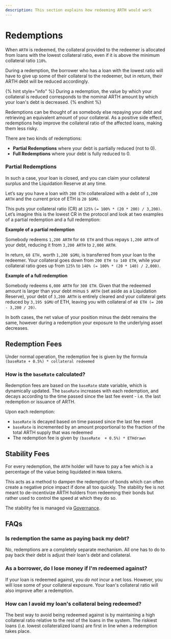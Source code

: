 ```yaml
---
description: This section explains how redeeming ARTH would work
---
```


# Redemptions

When `ARTH` is redeemed, the collateral provided to the redeemer is allocated from loans with the lowest collateral ratio, even if it is above the minimum collateral ratio `110%`.&#x20;

During a redemption, the borrower who has a loan with the lowest ratio will have to give up some of their collateral to the redeemer, but in return, their ARTH debt will be reduced accordingly.&#x20;

{% hint style="info" %}
During a redemption, the value by which your collateral is reduced corresponds to the nominal ARTH amount by which your loan's debt is decreased.&#x20;
{% endhint %}

Redemptions can be thought of as somebody else repaying your debt and retrieving an equivalent amount of your collateral. As a positive side effect, redemptions help improve the collateral ratio of the affected loans, making them less risky.&#x20;

There are two kinds of redemptions:

* **Partial Redemptions** where your debt is partially reduced (not to 0).
* **Full Redemptions** where your debt is fully reduced to 0.

### Partial Redemptions

In such a case, your loan is closed, and you can claim your collateral surplus and the Liquidation Reserve at any time.&#x20;

Let’s say you have a loan with `200 ETH` collateralized with a debt of `3,200 ARTH` and the current price of ETH is `20 $GMU`.

This puts your collateral ratio (CR) at `125%` `(= 100% * (20 * 200) / 3,200)`. Let’s imagine this is the lowest CR in the protocol and look at two examples of a partial redemption and a full redemption:

**Example of a partial redemption**

Somebody redeems `1,200 ARTH` for `60 ETH` and thus repays `1,200 ARTH` of your debt, reducing it from `3,200 ARTH` to `2,000 ARTH`.&#x20;

In return, `60 ETH,` worth `1,200 $GMU`, is transferred from your loan to the redeemer. Your collateral goes down from `200 ETH to 140 ETH`, while your collateral ratio goes up from `125%` to `140% (= 100% * (20 * 140) / 2,000)`.

**Example of a full redemption**

Somebody redeems `6,000 ARTH` for `300 ETH`. Given that the redeemed amount is larger than your debt minus  `5 ARTH` (set aside as a Liquidation Reserve), your debt of `3,200 ARTH` is entirely cleared and your collateral gets reduced by `3,195 $GMU` of ETH, leaving you with collateral of `40 ETH (= 200 - 3,200 / 20)`.

In both cases, the net value of your position minus the debt remains the same, however during a redemption your exposure to the underlying asset decreases.&#x20;

## Redemption Fees

Under normal operation, the redemption fee is given by the formula `(baseRate + 0.5%) * collateral redeemed`

### How is the `baseRate` calculated?

Redemption fees are based on the `baseRate` state variable, which is dynamically updated. The `baseRate` increases with each redemption, and decays according to the time passed since the last fee event - i.e. the last redemption or issuance of ARTH.

Upon each redemption:

* `baseRate` is decayed based on time passed since the last fee event
* `baseRate` is incremented by an amount proportional to the fraction of the total ARTH supply that was redeemed
* The redemption fee is given by `(baseRate  + 0.5%) * ETHdrawn`

## Stability Fees

For every redemption, the `ARTH` holder will have to pay a fee which is a percentage of the value being liquidated in `MAHA` tokens.

This acts as a method to dampen the redemption of bonds which can often create a negative price impact if done all too quickly. The stability fee is not meant to de-incentivize ARTH holders from redeeming their bonds but rather used to control the speed at which they do so.

The stability fee is managed via [Governance](../what-is-maha.md).

## FAQs

### Is redemption the same as paying back my debt?&#x20;

No, redemptions are a completely separate mechanism. All one has to do to pay back their debt is adjust their loan's debt and collateral.&#x20;

### As a borrower, do I lose money if I'm redeemed against?&#x20;

If your loan is redeemed against, you _do not_ incur a net loss. However, you will lose some of your collateral exposure. Your loan's collateral ratio will also improve after a redemption.&#x20;

### How can I avoid my loan's collateral being redeemed?&#x20;

The best way to avoid being redeemed against is by maintaining a high collateral ratio relative to the rest of the loans in the system. The riskiest loans (i.e. lowest collateralized loans) are first in line when a redemption takes place.&#x20;
